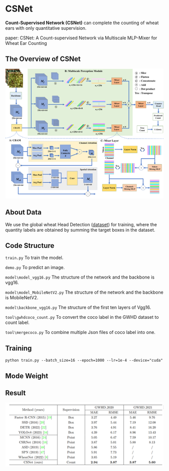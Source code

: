 # CSNet

**Count-Supervised Network (CSNet)**  can complete the counting of wheat ears with only quantitative supervision.

paper: CSNet: A Count-supervised Network via Multiscale MLP-Mixer for Wheat Ear Counting

## The Overview of CSNet
![](methodoverview.png)


## About Data
We use the global wheat Head Detection ([dataset](http://www.global-wheat.com/gwhd.html)) for training, where the quantity labels are obtained by summing the target boxes in the dataset.

## Code Structure
`train.py` To train the model. 

`demo.py` To predict an image. 

`model\model_vgg16.py` The structure of the network and the backbone is vgg16. 

`model\model_MobileNetV2.py` The structure of the network and the backbone is MobileNetV2. 

`model\backbone_vgg16.py` The structure of the first ten layers of Vgg16. 

`tool\gwhdcoco_count.py`  To convert the coco label in the GWHD dataset to count label.

`tool\mergecoco.py`  To combine multiple Json files of coco label into one.

## Training
```shell
python train.py --batch_size=16 --epoch=1000 --lr=1e-4 --device="cuda" 
```

## Mode Weight


## Result
![](result.png)

